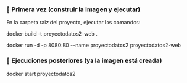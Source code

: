 ### 🚀 Primera vez (construir la imagen y ejecutar)
En la carpeta raiz del proyecto, ejecutar los comandos:

docker build -t proyectodatos2-web .

docker run -d -p 8080:80 --name proyectodatos2 proyectodatos2-web

### 🔁 Ejecuciones posteriores (ya la imagen está creada)
docker start proyectodatos2
